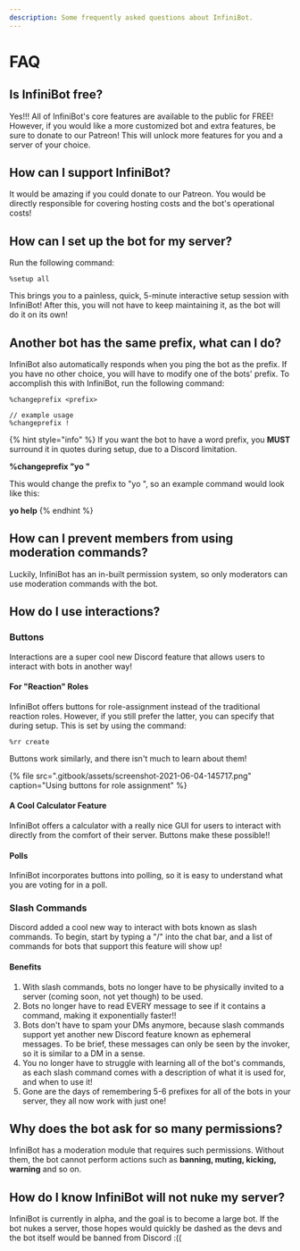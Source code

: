 ```yaml
---
description: Some frequently asked questions about InfiniBot.
---
```


# FAQ

## Is InfiniBot free?

Yes!!! All of InfiniBot's core features are available to the public for FREE! However, if you would like a more customized bot and extra features, be sure to donate to our Patreon! This will unlock more features for you and a server of your choice.

## How can I support InfiniBot?

It would be amazing if you could donate to our Patreon. You would be directly responsible for covering hosting costs and the bot's operational costs!



## How can I set up the bot for my server?

Run the following command:

```text
%setup all
```

This brings you to a painless, quick, 5-minute interactive setup session with InfiniBot! After this, you will not have to keep maintaining it, as the bot will do it on its own!

## Another bot has the same prefix, what can I do?

InfiniBot also automatically responds when you ping the bot as the prefix. If you have no other choice, you will have to modify one of the bots' prefix. To accomplish this with InfiniBot, run the following command:

```text
%changeprefix <prefix>

// example usage
%changeprefix !
```

{% hint style="info" %}
If you want the bot to have a word prefix, you **MUST** surround it in quotes during setup, due to a Discord limitation. 

**%changeprefix "yo "**

This would change the prefix to "yo ", so an example command would look like this:

**yo help**
{% endhint %}

## **How can I prevent members from using moderation commands?**

Luckily, InfiniBot has an in-built permission system, so only moderators can use moderation commands with the bot.

## How do I use interactions?

### Buttons

Interactions are a super cool new Discord feature that allows users to interact with bots in another way! 

#### For "Reaction" Roles

InfiniBot offers buttons for role-assignment instead of the traditional reaction roles. However, if you still prefer the latter, you can specify that during setup. This is set by using the command:

```text
%rr create
```

Buttons work similarly, and there isn't much to learn about them!



{% file src=".gitbook/assets/screenshot-2021-06-04-145717.png" caption="Using buttons for role assignment" %}

#### A Cool Calculator Feature

InfiniBot offers a calculator with a really nice GUI for users to interact with directly from the comfort of their server. Buttons make these possible!! 

#### Polls

InfiniBot incorporates buttons into polling, so it is easy to understand what you are voting for in a poll. 

### Slash Commands

Discord added a cool new way to interact with bots known as slash commands. To begin, start by typing a "/" into the chat bar, and a list of commands for bots that support this feature will show up!

#### Benefits

1. With slash commands, bots no longer have to be physically invited to a server \(coming soon, not yet though\) to be used.
2. Bots no longer have to read EVERY message to see if it contains a command, making it exponentially faster!!
3. Bots don't have to spam your DMs anymore, because slash commands support yet another new Discord feature known as ephemeral messages. To be brief, these messages can only be seen by the invoker, so it is similar to a DM in a sense.
4. You no longer have to struggle with learning all of the bot's commands, as each slash command comes with a description of what it is used for, and when to use it!
5. Gone are the days of remembering 5-6 prefixes for all of the bots in your server, they all now work with just one!

## Why does the bot ask for so many permissions?

InfiniBot has a moderation module that requires such permissions. Without them, the bot cannot perform actions such as **banning, muting, kicking, warning** and so on. 

## How do I know InfiniBot will not nuke my server?

InfiniBot is currently in alpha, and the goal is to become a large bot. If the bot nukes a server, those hopes would quickly be dashed as the devs and the bot itself would be banned from Discord :\(\(

